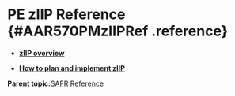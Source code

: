 # PE zIIP Reference {#AAR570PMzIIPRef .reference}

-   **[zIIP overview](../html/SACzIIP.md)**  

-   **[How to plan and implement zIIP](../html/AAR572PlanImplementzIIP.md)**  


**Parent topic:**[SAFR Reference](../html/AAR500RefGuide.md)

